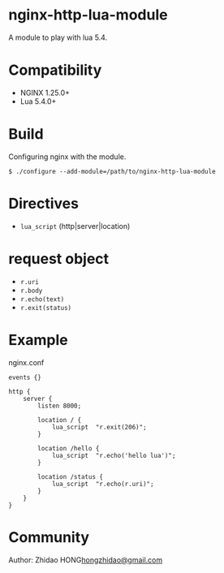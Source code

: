 # nginx-http-lua-module
A module to play with lua 5.4.

Compatibility
=============

- NGINX 1.25.0+
- Lua 5.4.0+

Build
=====

Configuring nginx with the module.

    $ ./configure --add-module=/path/to/nginx-http-lua-module
    
Directives
==========

- ``lua_script`` (http|server|location)

request object
====
- ``r.uri``
- ``r.body``
- ``r.echo(text)``
- ``r.exit(status)``


Example
=======

nginx.conf
```
events {}

http {
    server {
        listen 8000;

        location / {
            lua_script  "r.exit(206)";
        }

        location /hello {
            lua_script  "r.echo('hello lua')";
        }

        location /status {
            lua_script  "r.echo(r.uri)";
        }
    }
}
```

Community
=========
Author: Zhidao HONG<hongzhidao@gmail.com>
